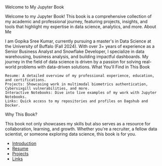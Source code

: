 Welcome to My Jupyter Book

Welcome to my Jupyter Book! This book is a comprehensive collection of my academic and professional journey, featuring projects, insights, and tools that highlight my expertise in data science, analytics, and more.
About Me

I am Gopika Sree Kumar, currently pursuing a master's in Data Science at the University of Buffalo (Fall 2024). With over 3+ years of experience as a Senior Business Analyst and Snowflake Developer, I specialize in data warehousing, business analysis, and building impactful dashboards. My journey in the field of data science is driven by a passion for solving real-world problems with data-driven solutions.
What You'll Find in This Book

    Resume: A detailed overview of my professional experience, education, and certifications.
    Projects: Showcasing work in multimodal biometrics authentication, Cybersixgill vulnerabilities, and more.
    Interactive Notebooks: Dive into live examples of my work with Jupyter Notebooks.
    Links: Quick access to my repositories and profiles on Dagshub and Docker.

Why This Book?

This book not only showcases my skills but also serves as a resource for collaboration, learning, and growth. Whether you're a recruiter, a fellow data scientist, or someone exploring data science, this book is for you.
- [Introduction](intro.md)
- [Resume](resume.md)
- [Projects](projects.md)
- [Links](links.md)
